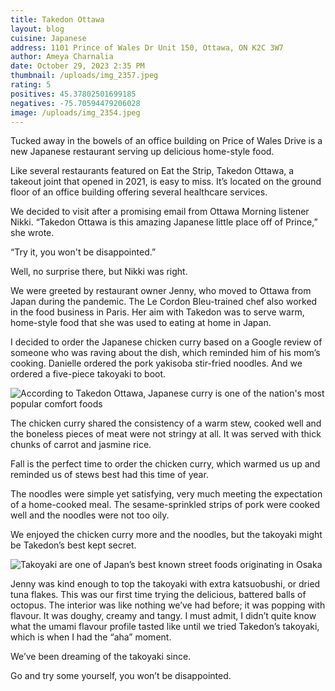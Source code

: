 ```yaml
---
title: Takedon Ottawa
layout: blog
cuisine: Japanese
address: 1101 Prince of Wales Dr Unit 150, Ottawa, ON K2C 3W7
author: Ameya Charnalia
date: October 29, 2023 2:35 PM
thumbnail: /uploads/img_2357.jpeg
rating: 5
positives: 45.37802501699185
negatives: -75.70594479206028
image: /uploads/img_2354.jpeg
---
```

Tucked away in the bowels of an office building on Price of Wales Drive is a new Japanese restaurant serving up delicious home-style food.

Like several restaurants featured on Eat the Strip, Takedon Ottawa, a takeout joint that opened in 2021, is easy to miss. It’s located on the ground floor of an office building offering several healthcare services.

We decided to visit after a promising email from Ottawa Morning listener Nikki. “Takedon Ottawa is this amazing Japanese little place off of Prince,” she wrote. 

“Try it, you won't be disappointed.”

Well, no surprise there, but Nikki was right.

We were greeted by restaurant owner Jenny, who moved to Ottawa from Japan during the pandemic. The Le Cordon Bleu-trained chef also worked in the food business in Paris. Her aim with Takedon was to serve warm, home-style food that she was used to eating at home in Japan.

I decided to order the Japanese chicken curry based on a Google review of someone who was raving about the dish, which reminded him of his mom’s cooking. Danielle ordered the pork yakisoba stir-fried noodles. And we ordered a five-piece takoyaki to boot.

![According to Takedon Ottawa, Japanese curry is one of the nation's most popular comfort foods](/uploads/img_2357.jpeg "Takedon Ottawa Japanese chicken curry")

The chicken curry shared the consistency of a warm stew, cooked well and the boneless pieces of meat were not stringy at all. It was served with thick chunks of carrot and jasmine rice. 

Fall is the perfect time to order the chicken curry, which warmed us up and reminded us of stews best had this time of year.

The noodles were simple yet satisfying, very much meeting the expectation of a home-cooked meal. The sesame-sprinkled strips of pork were cooked well and the noodles were not too oily. 

We enjoyed the chicken curry more and the noodles, but the takoyaki might be Takedon’s best kept secret.

![Takoyaki are one of Japan’s best known street foods originating in Osaka](/uploads/img_2360.jpeg "Takedon Ottawa takoyaki")

Jenny was kind enough to top the takoyaki with extra katsuobushi, or dried tuna flakes. This was our first time trying the delicious, battered balls of octopus. The interior was like nothing we’ve had before; it was popping with flavour. It was doughy, creamy and tangy. I must admit, I didn’t quite know what the umami flavour profile tasted like until we tried Takedon’s takoyaki, which is when I had the “aha” moment. 

We’ve been dreaming of the takoyaki since. 

Go and try some yourself, you won’t be disappointed.